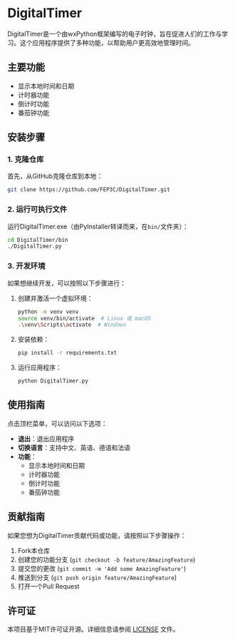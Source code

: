 
# DigitalTimer

DigitalTimer是一个由wxPython框架编写的电子时钟，旨在促进人们的工作与学习。这个应用程序提供了多种功能，以帮助用户更高效地管理时间。

## 主要功能

- 显示本地时间和日期
- 计时器功能
- 倒计时功能
- 番茄钟功能

## 安装步骤

### 1. 克隆仓库

首先，从GitHub克隆仓库到本地：

```bash
git clone https://github.com/FEP3C/DigitalTimer.git
```

### 2. 运行可执行文件

运行DigitalTimer.exe（由PyInstaller转译而来，在`bin/`文件夹）：

```bash
cd DigitalTimer/bin
./DigitalTimer.py
```

### 3. 开发环境

如果想继续开发，可以按照以下步骤进行：

1. 创建并激活一个虚拟环境：

    ```bash
    python -m venv venv
    source venv/bin/activate  # Linux 或 macOS
    .\venv\Scripts\activate  # Windows
    ```

2. 安装依赖：

    ```bash
    pip install -r requirements.txt
    ```

3. 运行应用程序：

    ```bash
    python DigitalTimer.py
    ```

## 使用指南

点击顶栏菜单，可以访问以下选项：

- **退出**：退出应用程序
- **切换语言**：支持中文、英语、德语和法语
- **功能**：
  - 显示本地时间和日期
  - 计时器功能
  - 倒计时功能
  - 番茄钟功能

## 贡献指南

如果您想为DigitalTimer贡献代码或功能，请按照以下步骤操作：

1. Fork本仓库
2. 创建您的功能分支 (`git checkout -b feature/AmazingFeature`)
3. 提交您的更改 (`git commit -m 'Add some AmazingFeature'`)
4. 推送到分支 (`git push origin feature/AmazingFeature`)
5. 打开一个Pull Request

## 许可证

本项目基于MIT许可证开源。详细信息请参阅 [LICENSE](LICENSE) 文件。

